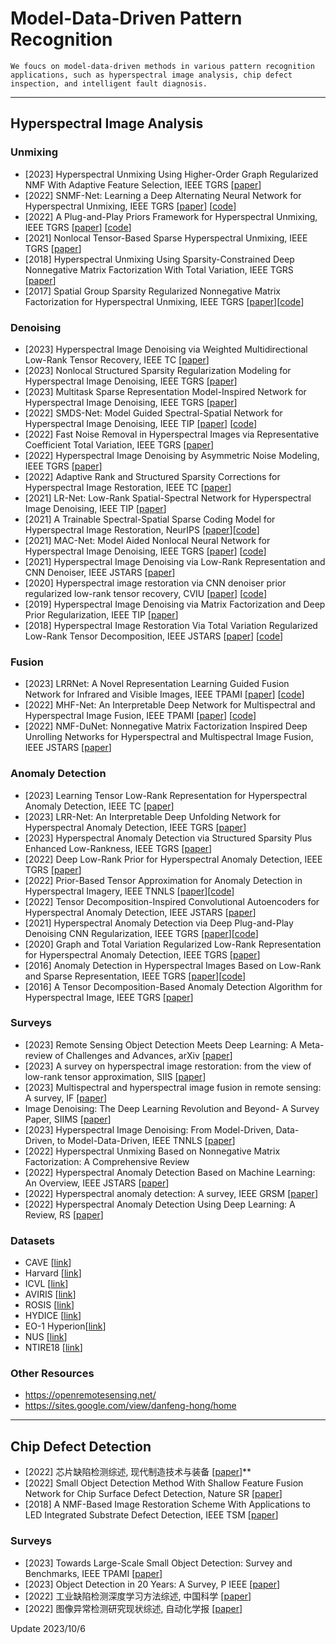 # Model-Data-Driven Pattern Recognition 

`We foucs on model-data-driven methods in various pattern recognition applications, such as hyperspectral image analysis, chip defect inspection, and intelligent fault diagnosis.`

----
## Hyperspectral Image Analysis

### Unmixing
* [2023] Hyperspectral Unmixing Using Higher-Order Graph Regularized NMF With Adaptive Feature Selection, IEEE TGRS [[paper](https://ieeexplore.ieee.org/abstract/document/10124031)]
* [2022] SNMF-Net: Learning a Deep Alternating Neural Network for Hyperspectral Unmixing, IEEE TGRS [[paper](https://ieeexplore.ieee.org/abstract/document/9444347)] [[code](https://github.com/yxhnjust/F3Net)] 
* [2022] A Plug-and-Play Priors Framework for Hyperspectral Unmixing, IEEE TGRS [[paper]([https://ieeexplore.ieee.org/abstract/document/9444347](https://ieeexplore.ieee.org/abstract/document/932504))] [[code](https://github.com/xiuheng-wang/Plug_and_Play_HSI_unmixing)] 
* [2021] Nonlocal Tensor-Based Sparse Hyperspectral Unmixing, IEEE TGRS [[paper](https://ieeexplore.ieee.org/abstract/document/9239255)]
* [2018] Hyperspectral Unmixing Using Sparsity-Constrained Deep Nonnegative Matrix Factorization With Total Variation, IEEE TGRS [[paper](https://ieeexplore.ieee.org/abstract/document/8372956)]
* [2017] Spatial Group Sparsity Regularized Nonnegative Matrix Factorization for Hyperspectral Unmixing, IEEE TGRS [[paper](https://ieeexplore.ieee.org/abstract/document/7995123)][[code](https://github.com/YW81/TGRS17-SGSNMF)] 


### Denoising
* [2023] Hyperspectral Image Denoising via Weighted Multidirectional Low-Rank Tensor Recovery, IEEE TC [[paper](https://ieeexplore.ieee.org/abstract/document/9920675)]
* [2023] Nonlocal Structured Sparsity Regularization Modeling for Hyperspectral Image Denoising, IEEE TGRS [[paper](https://ieeexplore.ieee.org/abstract/document/10106506)]
* [2023] Multitask Sparse Representation Model-Inspired Network for Hyperspectral Image Denoising, IEEE TGRS [[paper](https://ieeexplore.ieee.org/abstract/document/10198268)]
* [2022] SMDS-Net: Model Guided Spectral-Spatial Network for Hyperspectral Image Denoising, IEEE TIP [[paper](https://ieeexplore.ieee.org/abstract/document/9855427)] [[code](https://github.com/bearshng/smds-net)]  
* [2022] Fast Noise Removal in Hyperspectral Images via Representative Coefficient Total Variation, IEEE TGRS  [[paper](https://ieeexplore.ieee.org/abstract/document/9989343)]
* [2022] Hyperspectral Image Denoising by Asymmetric Noise Modeling, IEEE TGRS  [[paper](https://ieeexplore.ieee.org/abstract/document/9975834)]
* [2022] Adaptive Rank and Structured Sparsity Corrections for Hyperspectral Image Restoration, IEEE TC [[paper](https://ieeexplore.ieee.org/abstract/document/9359537)]
* [2021] LR-Net: Low-Rank Spatial-Spectral Network for Hyperspectral Image Denoising, IEEE TIP [[paper](https://ieeexplore.ieee.org/abstract/document/9580717)]
* [2021] A Trainable Spectral-Spatial Sparse Coding Model for Hyperspectral Image Restoration, NeurIPS  [[paper](https://proceedings.neurips.cc/paper/2021/hash/2b515e2bdd63b7f034269ad747c93a42-Abstract.html)][[code](https://github.com/inria-thoth/T3SC)]  
* [2021] MAC-Net: Model Aided Nonlocal Neural Network for Hyperspectral Image Denoising, IEEE TGRS  [[paper](https://ieeexplore.ieee.org/abstract/document/9631264)] [[code](https://github.com/bearshng/mac-net)] 
* [2021] Hyperspectral Image Denoising via Low-Rank Representation and CNN Denoiser, IEEE JSTARS [[paper](https://ieeexplore.ieee.org/document/9664348)]
* [2020] Hyperspectral image restoration via CNN denoiser prior regularized low-rank tensor recovery, CVIU [[paper](https://www.sciencedirect.com/science/article/abs/pii/S1077314220300710)] [[code](https://github.com/NavyZeng/DPLRTA)] 
* [2019] Hyperspectral Image Denoising via Matrix Factorization and Deep Prior Regularization, IEEE TIP [[paper](https://ieeexplore.ieee.org/document/8767025)]
* [2018] Hyperspectral Image Restoration Via Total Variation Regularized Low-Rank Tensor Decomposition, IEEE JSTARS [[paper](https://ieeexplore.ieee.org/abstract/document/8233403)]
[[code](https://github.com/zhaoxile/Hyperspectral-Image-Restoration-via-Total-Variation-Regularized-Low-rank-Tensor-Decomposition)] 

### Fusion
* [2023] LRRNet: A Novel Representation Learning Guided Fusion Network for Infrared and Visible Images, IEEE TPAMI [[paper](https://ieeexplore.ieee.org/abstract/document/10105495)] [[code](https://github.com/hli1221/imagefusion-LRRNet)] 
* [2022] MHF-Net: An Interpretable Deep Network for Multispectral and Hyperspectral Image Fusion, IEEE TPAMI [[paper](https://ieeexplore.ieee.org/abstract/document/9165231)] [[code](https://github.com/XieQi2015/MHF-net)] 
* [2022] NMF-DuNet: Nonnegative Matrix Factorization Inspired Deep Unrolling Networks for Hyperspectral and Multispectral Image Fusion, IEEE JSTARS [[paper](https://ieeexplore.ieee.org/abstract/document/9822395)]

### Anomaly Detection
* [2023] Learning Tensor Low-Rank Representation for Hyperspectral Anomaly Detection, IEEE TC [[paper](https://ieeexplore.ieee.org/abstract/document/9781337)]
* [2023] LRR-Net: An Interpretable Deep Unfolding Network for Hyperspectral Anomaly Detection, IEEE TGRS [[paper](https://ieeexplore.ieee.org/abstract/document/10136197)]
* [2023] Hyperspectral Anomaly Detection via Structured Sparsity Plus Enhanced Low-Rankness, IEEE TGRS [[paper](https://ieeexplore.ieee.org/abstract/document/10148989)]
* [2022] Deep Low-Rank Prior for Hyperspectral Anomaly Detection, IEEE TGRS [[paper](https://ieeexplore.ieee.org/abstract/document/9756439)]
* [2022] Prior-Based Tensor Approximation for Anomaly Detection in Hyperspectral Imagery, IEEE TNNLS [[paper](https://ieeexplore.ieee.org/abstract/document/9288702)][[code](https://github.com/l7170/PTA-HAD.git)]  
* [2022] Tensor Decomposition-Inspired Convolutional Autoencoders for Hyperspectral Anomaly Detection, IEEE JSTARS [[paper](https://ieeexplore.ieee.org/abstract/document/9802669)]
* [2021] Hyperspectral Anomaly Detection via Deep Plug-and-Play Denoising CNN Regularization, IEEE TGRS [[paper](https://ieeexplore.ieee.org/abstract/document/9329138)][[code](https://github.com/FxyPd)]
* [2020] Graph and Total Variation Regularized Low-Rank Representation for Hyperspectral Anomaly Detection, IEEE TGRS [[paper](https://ieeexplore.ieee.org/abstract/document/8833518)]
* [2016] Anomaly Detection in Hyperspectral Images Based on Low-Rank and Sparse Representation, IEEE TGRS [[paper](https://ieeexplore.ieee.org/abstract/document/7322257)][[code](https://github.com/axiqia/Anomaly-Detection-in-Hyperspectral-Images-Based-on-Low-Rank-and-Sparse-Representation)]
* [2016] A Tensor Decomposition-Based Anomaly Detection Algorithm for Hyperspectral Image, IEEE TGRS [[paper](https://ieeexplore.ieee.org/abstract/document/7493677)]

### Surveys
* [2023] Remote Sensing Object Detection Meets Deep Learning: A Meta-review of Challenges and Advances, arXiv [[paper](https://arxiv.org/abs/2309.06751)]
* [2023] A survey on hyperspectral image restoration: from the view of low-rank tensor approximation, SIIS [[paper](https://link.springer.com/article/10.1007/s11432-022-3609-4)]
* [2023] Multispectral and hyperspectral image fusion in remote sensing: A survey, IF [[paper](https://www.sciencedirect.com/science/article/pii/S1566253522001312)]
* Image Denoising: The Deep Learning Revolution and Beyond- A Survey Paper, SIIMS  [[paper](https://epubs.siam.org/doi/abs/10.1137/23M1545859)]
* [2023] Hyperspectral Image Denoising: From Model-Driven, Data-Driven, to Model-Data-Driven, IEEE TNNLS [[paper](https://ieeexplore.ieee.org/abstract/document/10144690)]
* [2022] Hyperspectral Unmixing Based on Nonnegative Matrix Factorization: A Comprehensive Review
* [2022] Hyperspectral Anomaly Detection Based on Machine Learning: An Overview, IEEE JSTARS [[paper](https://ieeexplore.ieee.org/abstract/document/9760098)]
* [2022] Hyperspectral anomaly detection: A survey, IEEE GRSM [[paper](https://ieeexplore.ieee.org/document/9532003)]
* [2022] Hyperspectral Anomaly Detection Using Deep Learning: A Review, RS [[paper](https://www.mdpi.com/2072-4292/14/9/1973)]


### Datasets  
* CAVE [[link](http://www.cs.columbia.edu/CAVE/databases/multispectral/)]
* Harvard [[link](http://vision.seas.harvard.edu/hyperspec/download.html)]
* ICVL [[link](http://icvl.cs.bgu.ac.il/hyperspectral/)]
* AVIRIS [[link](http://www.ehu.eus/ccwintco/index.php/Hyperspectral_Remote_Sensing_Scenes)]
* ROSIS [[link](http://lesun.weebly.com/hyperspectral-data-set.html)]
* HYDICE [[link](https://www.erdc.usace.army.mil/Media/Fact-Sheets/Fact-Sheet-Article-View/Article/610433/hypercube/)]
* EO-1 Hyperion[[link](https://lta.cr.usgs.gov/ALI)]
* NUS [[link](https://sites.google.com/site/hyperspectralcolorimaging/dataset/general-scenes)]
* NTIRE18 [[link](http://www.vision.ee.ethz.ch/ntire18/)]


### Other Resources
* https://openremotesensing.net/
* https://sites.google.com/view/danfeng-hong/home

  
----
## Chip Defect Detection
* [2022] 芯片缺陷检测综述, 现代制造技术与装备 [[paper](https://www.nature.com/articles/s41598-022-07654-x)]**
* [2022] Small Object Detection Method With Shallow Feature Fusion Network for Chip Surface Defect Detection, Nature SR [[paper](https://www.nature.com/articles/s41598-022-07654-x)]
* [2018] A NMF-Based Image Restoration Scheme With Applications to LED Integrated Substrate Defect Detection, IEEE TSM [[paper](https://ieeexplore.ieee.org/abstract/document/8456620)]



### Surveys
* [2023] Towards Large-Scale Small Object Detection: Survey and Benchmarks, IEEE TPAMI [[paper](https://ieeexplore.ieee.org/abstract/document/10168277)]
* [2023] Object Detection in 20 Years: A Survey, P IEEE [[paper](https://ieeexplore.ieee.org/abstract/document/10028728)]
* [2022] 工业缺陷检测深度学习方法综述, 中国科学 [[paper](http://scis.scichina.com/cn/2022/SSI-2021-0336.pdf)]
* [2022] 图像异常检测研究现状综述, 自动化学报 [[paper](http://www.aas.net.cn/cn/article/doi/10.16383/j.aas.c200956)]



Update 2023/10/6
